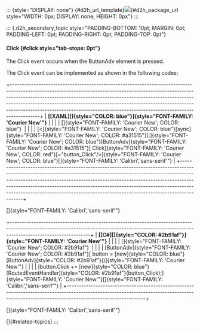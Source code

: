 ::: {style="DISPLAY: none"}
[](ms-xhelp:///?Id=d2h_url_template){#d2h_url_template}![](!package_url!){#d2h_package_url style="WIDTH: 0px; DISPLAY: none; HEIGHT: 0px"}
:::

::: {.d2h_secondary_topic style="PADDING-BOTTOM: 10pt; MARGIN: 0pt; PADDING-LEFT: 0pt; PADDING-RIGHT: 0pt; PADDING-TOP: 0pt"}
#### Click {#click style="tab-stops: 0pt"}

The Click event occurs when the ButtonAdv element is pressed.

The Click event can be implemented as shown in the following codes:

+------------------------------------------------------------------------------------------------------------------------------------------------------------------------------------------------------------------------------------------------------------------------------------------------------------------------------------------------------------------------------------------------------------------+
| **[\[XAML\][]{style="COLOR: blue"}]{style="FONT-FAMILY: 'Courier New'"}**                                                                                                                                                                                                                                                                                                                                        |
|                                                                                                                                                                                                                                                                                                                                                                                                                  |
| []{style="FONT-FAMILY: 'Courier New'; COLOR: blue"}                                                                                                                                                                                                                                                                                                                                                              |
|                                                                                                                                                                                                                                                                                                                                                                                                                  |
| [\<]{style="FONT-FAMILY: 'Courier New'; COLOR: blue"}[sync]{style="FONT-FAMILY: 'Courier New'; COLOR: #a31515"}[:]{style="FONT-FAMILY: 'Courier New'; COLOR: blue"}[ButtonAdv]{style="FONT-FAMILY: 'Courier New'; COLOR: #a31515"}[ Click]{style="FONT-FAMILY: 'Courier New'; COLOR: red"}[=\"button_Click\"/\>]{style="FONT-FAMILY: 'Courier New'; COLOR: blue"}[]{style="FONT-FAMILY: 'Calibri','sans-serif'"} |
+------------------------------------------------------------------------------------------------------------------------------------------------------------------------------------------------------------------------------------------------------------------------------------------------------------------------------------------------------------------------------------------------------------------+

[]{style="FONT-FAMILY: 'Calibri','sans-serif'"} 

+---------------------------------------------------------------------------------------------------------------------------------------------------------------------------------------------+
| **[\[C#\][]{style="COLOR: #2b91af"}]{style="FONT-FAMILY: 'Courier New'"}**                                                                                                                  |
|                                                                                                                                                                                             |
| []{style="FONT-FAMILY: 'Courier New'; COLOR: #2b91af"}                                                                                                                                      |
|                                                                                                                                                                                             |
| [ButtonAdv]{style="FONT-FAMILY: 'Courier New'; COLOR: #2b91af"}[ button = [new]{style="COLOR: blue"} [ButtonAdv]{style="COLOR: #2b91af"}()]{style="FONT-FAMILY: 'Courier New'"}             |
|                                                                                                                                                                                             |
| [button.Click += [new]{style="COLOR: blue"} [RoutedEventHandler]{style="COLOR: #2b91af"}(button_Click);]{style="FONT-FAMILY: 'Courier New'"}[]{style="FONT-FAMILY: 'Calibri','sans-serif'"} |
+---------------------------------------------------------------------------------------------------------------------------------------------------------------------------------------------+

[]{style="FONT-FAMILY: 'Calibri','sans-serif'"} 

[]{#related-topics}
:::
